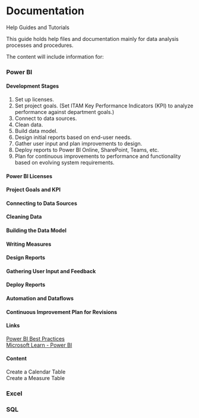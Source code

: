 # Documentation
Help Guides and Tutorials

This guide holds help files and documentation mainly for data analysis processes and procedures.

The content will include information for:

### Power BI

#### Development Stages

1. Set up licenses.
2. Set project goals. (Set ITAM Key Performance Indicators (KPI) to analyze performance against department goals.)
3. Connect to data sources.
4. Clean data.
5. Build data model.
6. Design initial reports based on end-user needs.
7. Gather user input and plan improvements to design.
8. Deploy reports to Power BI Online, SharePoint, Teams, etc.
9. Plan for continuous improvements to performance and functionality based on evolving system requirements.

#### Power BI Licenses
#### Project Goals and KPI
#### Connecting to Data Sources
#### Cleaning Data
#### Building the Data Model
#### Writing Measures
#### Design Reports
#### Gathering User Input and Feedback
#### Deploy Reports
#### Automation and Dataflows
#### Continuous Improvement Plan for Revisions 

#### Links  
[Power BI Best Practices](https://exceleratorbi.com.au/best-practices-power-pivot-power-query-power-bi/)  
[Microsoft Learn - Power BI](https://learn.microsoft.com/en-us/training/browse/?expanded=power-platform&products=power-bi)  

#### Content  
Create a Calendar Table  
Create a Measure Table  

### Excel
### SQL

